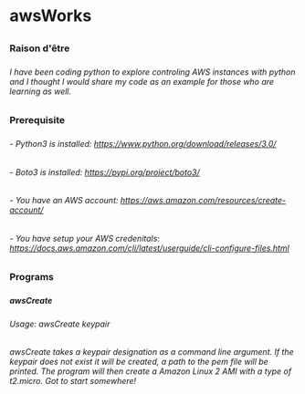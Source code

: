 # awsWorks
##
### Raison d'être 
###
###### I have been coding python to explore controling AWS instances with python and I thought I would share my code as an example for those who are learning as well. 
######
### Prerequisite
###
###### - Python3 is installed: https://www.python.org/download/releases/3.0/
###### - Boto3 is installed: https://pypi.org/project/boto3/
###### - You have an AWS account: https://aws.amazon.com/resources/create-account/
###### - You have setup your AWS credenitals: https://docs.aws.amazon.com/cli/latest/userguide/cli-configure-files.html 
######
### Programs
###
##### awsCreate
#####
###### Usage: awsCreate keypair
######
###### awsCreate takes a keypair designation as a command line argument. If the keypair does not exist it will be created, a path to the pem file will be printed. The program will then create a Amazon Linux 2 AMI with a type of t2.micro. Got to start somewhere!
